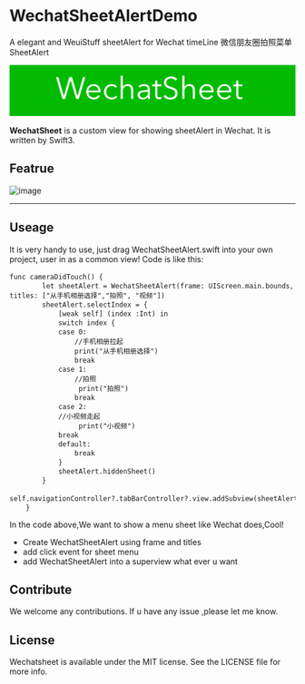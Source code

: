 # WechatSheetAlertDemo
A elegant and WeuiStuff  sheetAlert for Wechat timeLine   微信朋友圈拍照菜单SheetAlert

![image](https://github.com/sishenyihuba/WechatSheetAlertDemo/blob/master/Images/WechatSheet.png)

**WechatSheet** is a custom view for showing sheetAlert in Wechat. It is written by Swift3.

## Featrue
![image](https://github.com/sishenyihuba/WechatSheetAlertDemo/blob/master/Images/WechatSheet.gif)
***
## Useage
It is very handy to use, just drag WechatSheetAlert.swift into your own project, user in as a common view! Code is like this:
```
func cameraDidTouch() {
        let sheetAlert = WechatSheetAlert(frame: UIScreen.main.bounds, titles: ["从手机相册选择","拍照", "视频"])
        sheetAlert.selectIndex = {
            [weak self] (index :Int) in
            switch index {
            case 0:
                //手机相册拉起
                print("从手机相册选择")
                break
            case 1:
                //拍照
                 print("拍照")
                break
            case 2:
            //小视频走起
                 print("小视频")
            break
            default:
                break
            }
            sheetAlert.hiddenSheet()
        }
        self.navigationController?.tabBarController?.view.addSubview(sheetAlert)
    }
```
 In the code above,We want to show a menu sheet like Wechat does,Cool!
- Create WechatSheetAlert using frame and titles
- add click event for sheet menu
- add WechatSheetAlert into a superview what ever u want
 
## Contribute
We welcome any contributions. If u have any issue ,please let me know.
 
## License
Wechatsheet is available under the MIT license. See the LICENSE file for more info.
